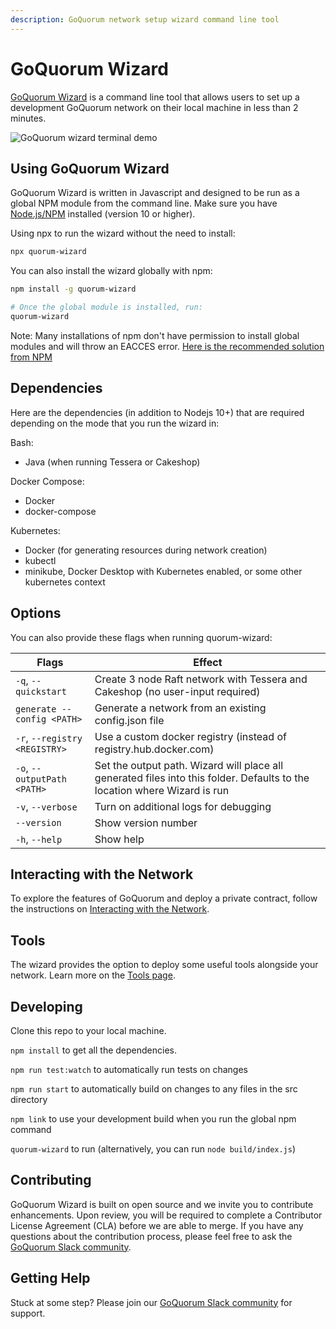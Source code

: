 ```yaml
---
description: GoQuorum network setup wizard command line tool
---
```


# GoQuorum Wizard

[GoQuorum Wizard](https://github.com/ConsenSys/quorum-wizard) is a command line tool that allows
users to set up a development GoQuorum network on their local machine in less than 2 minutes.

![GoQuorum wizard terminal demo](../../../images/wizard/quorum-wizard.gif)

## Using GoQuorum Wizard

GoQuorum Wizard is written in Javascript and designed to be run as a global NPM module from the command line. Make sure you have [Node.js/NPM](https://docs.npmjs.com/downloading-and-installing-node-js-and-npm) installed (version 10 or higher).

Using npx to run the wizard without the need to install:

```sh
npx quorum-wizard
```

You can also install the wizard globally with npm:

```Bash
npm install -g quorum-wizard

# Once the global module is installed, run:
quorum-wizard
```

Note: Many installations of npm don't have permission to install global modules and will throw an EACCES error. [Here is the recommended solution from NPM](https://docs.npmjs.com/resolving-eacces-permissions-errors-when-installing-packages-globally)

## Dependencies

Here are the dependencies (in addition to Nodejs 10+) that are required depending on the mode that you run the wizard in:

Bash:

- Java (when running Tessera or Cakeshop)

Docker Compose:

- Docker
- docker-compose

Kubernetes:

- Docker (for generating resources during network creation)
- kubectl
- minikube, Docker Desktop with Kubernetes enabled, or some other kubernetes context

## Options

You can also provide these flags when running quorum-wizard:

| Flags | Effect |
| - | - |
| `-q`, `--quickstart` | Create 3 node Raft network with Tessera and Cakeshop (no user-input required) |
| `generate --config <PATH>` | Generate a network from an existing config.json file |
| `-r`, `--registry <REGISTRY>` | Use a custom docker registry (instead of registry.hub.docker.com) |
| `-o`, `--outputPath <PATH>` | Set the output path. Wizard will place all generated files into this folder. Defaults to the location where Wizard is run |
| `-v`, `--verbose` | Turn on additional logs for debugging |
| `--version` | Show version number |
| `-h`, `--help` | Show help |

## Interacting with the Network

To explore the features of GoQuorum and deploy a private contract, follow the instructions on [Interacting with the Network](Interacting.md).

## Tools

The wizard provides the option to deploy some useful tools alongside your network. Learn more on the [Tools page](Tools.md).

## Developing

Clone this repo to your local machine.

`npm install` to get all the dependencies.

`npm run test:watch` to automatically run tests on changes

`npm run start` to automatically build on changes to any files in the src directory

`npm link` to use your development build when you run the global npm command

`quorum-wizard` to run (alternatively, you can run `node build/index.js`)

## Contributing

GoQuorum Wizard is built on open source and we invite you to contribute enhancements.
Upon review, you will be required to complete a Contributor License Agreement (CLA) before we are able to merge.
If you have any questions about the contribution process, please feel free to ask the [GoQuorum Slack community].

## Getting Help

Stuck at some step? Please join our [GoQuorum Slack community] for support.

[GoQuorum Slack community]: https://www.goquorum.com/slack-inviter
